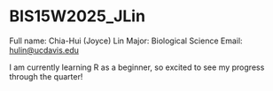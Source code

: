 # BIS15W2025_JLin

Full name: Chia-Hui (Joyce) Lin
Major: Biological Science
Email: hulin@ucdavis.edu

I am currently learning R as a beginner, so excited to see my progress through the quarter!
